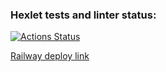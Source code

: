 ### Hexlet tests and linter status:
[![Actions Status](https://github.com/Aljustal/java-project-73/workflows/hexlet-check/badge.svg)](https://github.com/Aljustal/java-project-73/actions)

[Railway deploy link](https://java-project-73-production-7c50.up.railway.app/)


